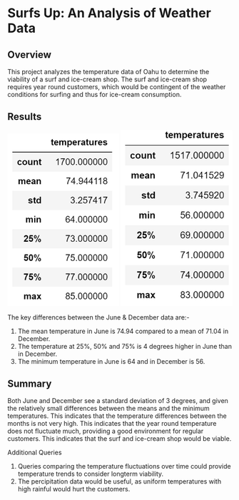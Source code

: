 # Surfs Up: An Analysis of Weather Data
## Overview
This project analyzes the temperature data of Oahu to determine the viability of a surf and ice-cream shop. The surf and ice-cream shop requires year round customers, which would be contingent of the weather conditions for surfing and thus for ice-cream consumption. 

## Results
<img src="https://github.com/mayajaral/surfs-up/blob/main/June.PNG" width="250">
<img src="https://github.com/mayajaral/surfs-up/blob/main/December.PNG" width="250">

The key differences between the June & December data are:-
1. The mean temperature in June is 74.94 compared to a mean of 71.04 in December.
2. The temperature at 25%, 50% and 75% is 4 degrees higher in June than in December.
3. The minimum temperature in June is 64 and in December is 56.

## Summary
Both June and December see a standard deviation of 3 degrees, and given the relatively small differences between the means and the minimum temperatures. This indicates that the temperature differences between the months is not very high. This indicates that the year round temperature does not fluctuate much, providing a good environment for regular customers. This indicates that the surf and ice-cream shop would be viable.

Additional Queries
1. Queries comparing the temperature fluctuations over time could provide temperature trends to consider longterm viability.  
2. The percipitation data would be useful, as uniform temperatures with high rainful would hurt the customers. 
